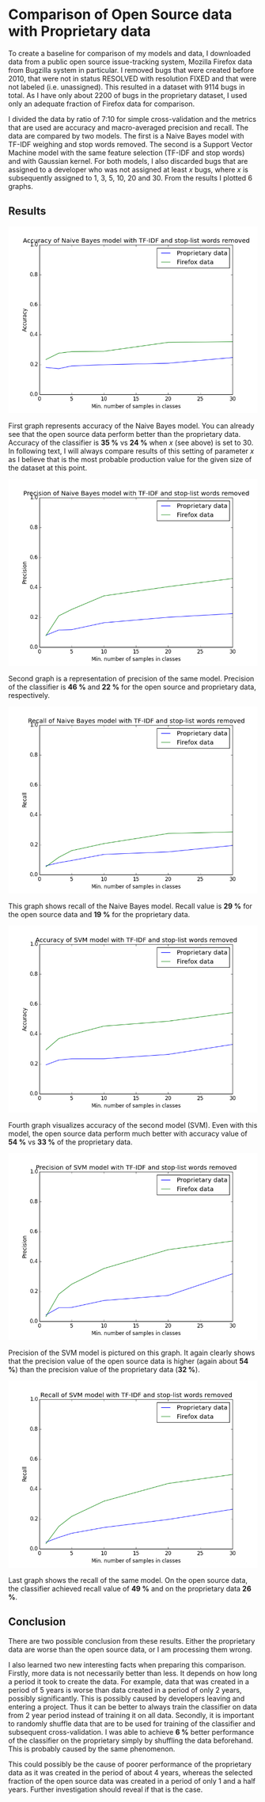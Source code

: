 # Comparison of Open Source data with Proprietary data

To create a baseline for comparison of my models and data, I downloaded data from a public open source issue-tracking system, Mozilla Firefox data from Bugzilla system in particular. I removed bugs that were created before 2010, that were not in status RESOLVED with resolution FIXED and that were not labeled (i.e. unassigned). This resulted in a dataset with 9114 bugs in total. As I have only about 2200 of bugs in the proprietary dataset, I used only an adequate fraction of Firefox data for comparison.

I divided the data by ratio of 7:10 for simple cross-validation and the metrics that are used are accuracy and macro-averaged precision and recall. The data are compared by two models. The first is a Naive Bayes model with TF-IDF weighing and stop words removed. The second is a Support Vector Machine model with the same feature selection (TF-IDF and stop words) and with Gaussian kernel. For both models, I also discarded bugs that are assigned to a developer who was not assigned at least *x* bugs, where *x* is subsequently assigned to 1, 3, 5, 10, 20 and 30. From the results I plotted 6 graphs.

## Results

![Accuracy of NB model](img/prop_vs_os/nb_accuracy.png)

First graph represents accuracy of the Naive Bayes model. You can already see that the open source data perform better than the proprietary data. Accuracy of the classifier is **35 %** vs **24 %** when *x* (see above) is set to 30. In following text, I will always compare results of this setting of parameter *x* as I believe that is the most probable production value for the given size of the dataset at this point.

![Precision of NB model](img/prop_vs_os/nb_precision.png)

Second graph is a representation of precision of the same model. Precision of the classifier is **46 %** and **22 %** for the open source and proprietary data, respectively.

![Recall of NB model](img/prop_vs_os/nb_recall.png)

This graph shows recall of the Naive Bayes model. Recall value is **29 %** for the open source data and **19 %** for the proprietary data.

![Accuracy of SVM model](img/prop_vs_os/svm_accuracy.png)

Fourth graph visualizes accuracy of the second model (SVM). Even with this model, the open source data perform much better with accuracy value of **54 %** vs **33 %** of the proprietary data.

![Precision of SVM model](img/prop_vs_os/svm_precision.png)

Precision of the SVM model is pictured on this graph. It again clearly shows that the precision value of the open source data is higher (again about **54 %**) than the precision value of the proprietary data (**32 %**).

![Recall of SVM model](img/prop_vs_os/svm_recall.png)

Last graph shows the recall of the same model. On the open source data, the classifier achieved recall value of **49 %** and on the proprietary data **26 %**.

## Conclusion
There are two possible conclusion from these results. Either the proprietary data are worse than the open source data, or I am processing them wrong.

I also learned two new interesting facts when preparing this comparison. Firstly, more data is not necessarily better than less. It depends on how long a period it took to create the data. For example, data that was created in a period of 5 years is worse than data created in a period of only 2 years, possibly significantly. This is possibly caused by developers leaving and entering a project. Thus it can be better to always train the classifier on data from 2 year period instead of training it on all data. Secondly, it is important to randomly shuffle data that are to be used for training of the classifier and subsequent cross-validation. I was able to achieve **6 %** better performance of the classifier on the proprietary simply by shuffling the data beforehand. This is probably caused by the same phenomenon.

This could possibly be the cause of poorer performance of the proprietary data as it was created in the period of about 4 years, whereas the selected fraction of the open source data was created in a period of only 1 and a half years. Further investigation should reveal if that is the case.